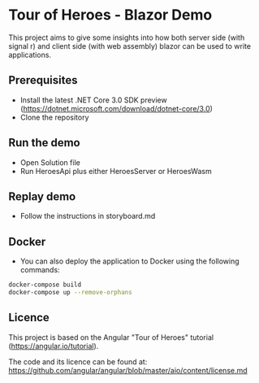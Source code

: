 # Tour of Heroes - Blazor Demo

This project aims to give some insights into how both server side (with signal r) and client side (with web assembly) blazor can be used to write applications.

## Prerequisites

- Install the latest .NET Core 3.0 SDK preview (https://dotnet.microsoft.com/download/dotnet-core/3.0)
- Clone the repository

## Run the demo

- Open Solution file
- Run HeroesApi plus either HeroesServer or HeroesWasm

## Replay demo

- Follow the instructions in storyboard.md

## Docker

- You can also deploy the application to Docker using the following commands:

```bash
docker-compose build
docker-compose up --remove-orphans
```

## Licence

This project is based on the Angular "Tour of Heroes" tutorial (https://angular.io/tutorial). 

The code and its licence can be found at: https://github.com/angular/angular/blob/master/aio/content/license.md
